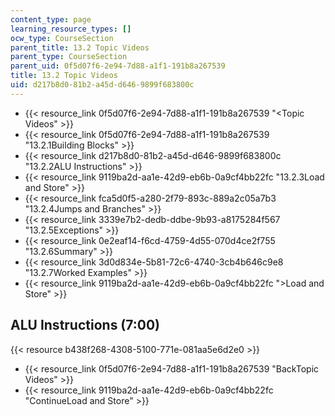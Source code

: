 ```yaml
---
content_type: page
learning_resource_types: []
ocw_type: CourseSection
parent_title: 13.2 Topic Videos
parent_type: CourseSection
parent_uid: 0f5d07f6-2e94-7d88-a1f1-191b8a267539
title: 13.2 Topic Videos
uid: d217b8d0-81b2-a45d-d646-9899f683800c
---
```


*   {{< resource_link 0f5d07f6-2e94-7d88-a1f1-191b8a267539 "\<Topic Videos" >}}
*   {{< resource_link 0f5d07f6-2e94-7d88-a1f1-191b8a267539 "13.2.1Building Blocks" >}}
*   {{< resource_link d217b8d0-81b2-a45d-d646-9899f683800c "13.2.2ALU Instructions" >}}
*   {{< resource_link 9119ba2d-aa1e-42d9-eb6b-0a9cf4bb22fc "13.2.3Load and Store" >}}
*   {{< resource_link fca5d0f5-a280-2f79-893c-889a2c05a7b3 "13.2.4Jumps and Branches" >}}
*   {{< resource_link 3339e7b2-dedb-ddbe-9b93-a8175284f567 "13.2.5Exceptions" >}}
*   {{< resource_link 0e2eaf14-f6cd-4759-4d55-070d4ce2f755 "13.2.6Summary" >}}
*   {{< resource_link 3d0d834e-5b81-72c6-4740-3cb4b646c9e8 "13.2.7Worked Examples" >}}
*   {{< resource_link 9119ba2d-aa1e-42d9-eb6b-0a9cf4bb22fc "\>Load and Store" >}}

ALU Instructions (7:00)
-----------------------

{{< resource b438f268-4308-5100-771e-081aa5e6d2e0 >}}

*   {{< resource_link 0f5d07f6-2e94-7d88-a1f1-191b8a267539 "BackTopic Videos" >}}
*   {{< resource_link 9119ba2d-aa1e-42d9-eb6b-0a9cf4bb22fc "ContinueLoad and Store" >}}
